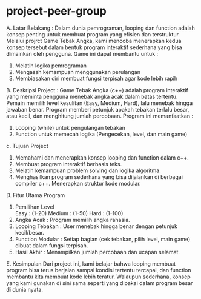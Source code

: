 # project-peer-group
A. Latar Belakang :
Dalam dunia pemrograman, looping dan function adalah konsep penting untuk membuat program yang efisien dan terstruktur. Melalui projrct Game Tebak Angka, kami mencoba menerapkan kedua konsep tersebut dalam bentuk program interaktif sederhana yang bisa dimainkan oleh pengguna.
Game ini dapat membantu untuk :
1. Melatih logika pemrograman
2. Mengasah kemampuan menggunakan perulangan
3. Membiasakan diri membuat fungsi terpisah agar kode lebih rapih

B. Deskripsi Project :
Game Tebak Angka (c++) adalah program interaktif yang meminta pengguna menebak angka acak dalam batas tertentu. Pemain memilih level kesulitan (Easy, Medium, Hard), lalu menebak hingga jawaban benar. Program memberi petunjuk apakah tebakan terlalu besar, atau kecil, dan menghitung jumlah percobaan.
Program ini memanfaatkan :
1. Looping (while) untuk pengulangan tebakan
2. Function untuk memecah logika (Pengecekan, level, dan main game)

c. Tujuan Project
1. Memahami dan menerapkan konsep looping dan function dalam c++.
2. Membuat program interaktif berbasis teks.
3. Melatih kemampuan problem solving dan logika algoritma.
4. Menghasilkan program sederhana yang bisa dijalankan di berbagai compiler c++.
Menerapkan struktur kode modular.

D. Fitur Utama Program
1. Pemilihan Level  
 Easy : (1-20)
 Medium : (1-50)
 Hard : (1-100)
2. Angka Acak :
Program memilih angka rahasia.
3. Looping Tebakan :
User menebak hingga benar dengan petunjuk kecil/besar.
4. Function Modular :
Setiap bagian (cek tebakan, pilih level, main game) dibuat dalam fungsi terpisah.
5. Hasil Akhir :
Menampilkan jumlah percobaan dan ucapan selamat.

E. Kesimpulan
Dari project ini, kami belajar bahwa looping membuat program bisa terus berjalan sampai kondisi tertentu tercapai, dan function membantu kita membuat kode lebih teratur. Walaupun sederhana, konsep yang kami gunakan di sini sama seperti yang dipakai dalam program besar di dunia nyata.  
